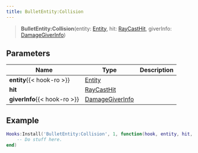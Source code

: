 ```yaml
---
title: BulletEntity:Collision
---
```


> **BulletEntity:Collision**(entity: [Entity](/vext/ref/shared/type/entity), hit: [RayCastHit](/vext/ref/shared/type/raycasthit), giverInfo: [DamageGiverInfo](/vext/ref/server/type/damagegiverinfo))

## Parameters

| Name | Type | Description |
| ---- | ---- | ----------- |
| **entity**{{< hook-ro >}} | [Entity](/vext/ref/shared/type/entity) |  |
| **hit** | [RayCastHit](/vext/ref/shared/type/raycasthit) |  |
| **giverInfo**{{< hook-ro >}} | [DamageGiverInfo](/vext/ref/server/type/damagegiverinfo) |  |

## Example

```lua
Hooks:Install('BulletEntity:Collision', 1, function(hook, entity, hit, giverInfo)
    -- Do stuff here.
end)
```
